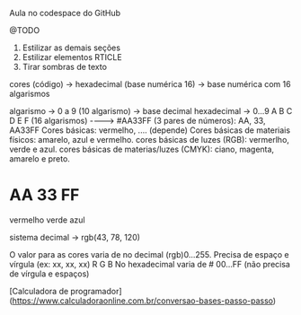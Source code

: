Aula no codespace do GitHub

@TODO
1. Estilizar as demais seções
2. Estilizar elementos RTICLE
3. Tirar sombras de texto

cores (código) -> hexadecimal (base numérica 16) -> base numérica com 16 algarismos

algarismo -> 0 a 9 (10 algarismo) -> base decimal
hexadecimal -> 0...9 A B C D E F (16 algarismos) ----> #AA33FF (3 pares de números): AA, 33, AA33FF
Cores básicas: vermelho, .... (depende)
Cores básicas de materiais físicos: amarelo, azul e vermelho.
cores básicas de luzes (RGB): vermerlho, verde e azul. 
cores básicas de materias/luzes (CMYK): ciano, magenta, amarelo e preto.

# AA            33                  FF
vermelho        verde               azul

sistema decimal -> rgb(43, 78, 120)

O valor para as cores varia de no decimal (rgb)0...255. Precisa de espaço e vírgula (ex: xx, xx, xx)
                                                                                         R   G   B
No hexadecimal varia de # 00...FF (não precisa de vírgula e espaços)

[Calculadora de programador] (https://www.calculadoraonline.com.br/conversao-bases-passo-passo)